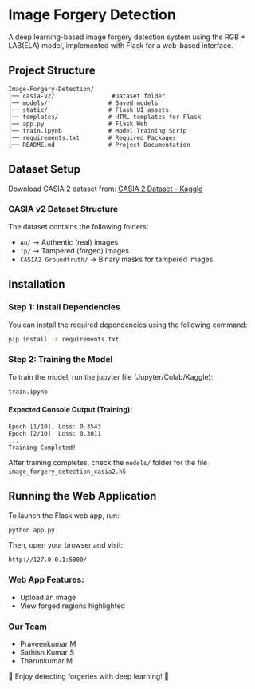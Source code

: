 # Image Forgery Detection

A deep learning-based image forgery detection system using the RGB + LAB(ELA) model, implemented with Flask for a web-based interface.

## Project Structure
```
Image-Forgery-Detection/
│── casia-v2/                #Dataset folder
│── models/                 # Saved models
│── static/                 # Flask UI assets
│── templates/              # HTML templates for Flask
│── app.py                  # Flask Web 
│── train.ipynb             # Model Training Scrip
│── requirements.txt        # Required Packages
│── README.md               # Project Documentation
```

## Dataset Setup

Download CASIA 2 dataset from:
[CASIA 2 Dataset - Kaggle](https://www.kaggle.com/datasets/divg07/casia-20-image-tampering-detection-dataset/data)

### CASIA v2 Dataset Structure
The dataset contains the following folders:

- `Au/` → Authentic (real) images
- `Tp/` → Tampered (forged) images
- `CASIA2 Groundtruth/` → Binary masks for tampered images

## Installation

### Step 1: Install Dependencies

You can install the required dependencies using the following command:

```sh
pip install -r requirements.txt
```

### Step 2: Training the Model

To train the model, run the jupyter file (Jupyter/Colab/Kaggle):

```sh
train.ipynb
```

#### Expected Console Output (Training):
```
Epoch [1/10], Loss: 0.3543
Epoch [2/10], Loss: 0.3011
...
Training Completed!
```
After training completes, check the `models/` folder for the file `image_forgery_detection_casia2.h5`.

## Running the Web Application

To launch the Flask web app, run:

```sh
python app.py
```

Then, open your browser and visit:

```
http://127.0.0.1:5000/
```

### Web App Features:
- Upload an image
- View forged regions highlighted

### Our Team
- Praveenkumar M
- Sathish Kumar S
- Tharunkumar M

🚀 Enjoy detecting forgeries with deep learning! 🚀


